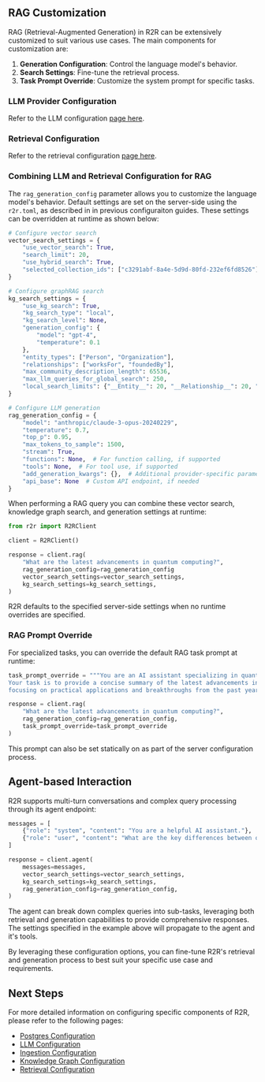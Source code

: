 
## RAG Customization

RAG (Retrieval-Augmented Generation) in R2R can be extensively customized to suit various use cases. The main components for customization are:

1. **Generation Configuration**: Control the language model's behavior.
2. **Search Settings**: Fine-tune the retrieval process.
3. **Task Prompt Override**: Customize the system prompt for specific tasks.


### LLM Provider Configuration

Refer to the LLM configuration [page here](/documentation/configuration/llm).


### Retrieval Configuration

Refer to the retrieval configuration [page here](/documentation/configuration/retrieval/overview).


### Combining LLM and Retrieval Configuration for RAG



The `rag_generation_config` parameter allows you to customize the language model's behavior. Default settings are set on the server-side using the `r2r.toml`, as described in in previous configuraiton guides. These settings can be overridden at runtime as shown below:

```python
# Configure vector search
vector_search_settings = {
    "use_vector_search": True,
    "search_limit": 20,
    "use_hybrid_search": True,
    "selected_collection_ids": ["c3291abf-8a4e-5d9d-80fd-232ef6fd8526"]
}

# Configure graphRAG search
kg_search_settings = {
    "use_kg_search": True,
    "kg_search_type": "local",
    "kg_search_level": None,
    "generation_config": {
        "model": "gpt-4",
        "temperature": 0.1
    },
    "entity_types": ["Person", "Organization"],
    "relationships": ["worksFor", "foundedBy"],
    "max_community_description_length": 65536,
    "max_llm_queries_for_global_search": 250,
    "local_search_limits": {"__Entity__": 20, "__Relationship__": 20, "__Community__": 20}
}

# Configure LLM generation
rag_generation_config = {
    "model": "anthropic/claude-3-opus-20240229",
    "temperature": 0.7,
    "top_p": 0.95,
    "max_tokens_to_sample": 1500,
    "stream": True,
    "functions": None,  # For function calling, if supported
    "tools": None,  # For tool use, if supported
    "add_generation_kwargs": {},  # Additional provider-specific parameters
    "api_base": None  # Custom API endpoint, if needed
}
```

When performing a RAG query you can combine these vector search, knowledge graph search, and generation settings at runtime:

```python
from r2r import R2RClient

client = R2RClient()

response = client.rag(
    "What are the latest advancements in quantum computing?",
    rag_generation_config=rag_generation_config
    vector_search_settings=vector_search_settings,
    kg_search_settings=kg_search_settings,
)
```

R2R defaults to the specified server-side settings when no runtime overrides are specified.
### RAG Prompt Override

For specialized tasks, you can override the default RAG task prompt at runtime:

```python
task_prompt_override = """You are an AI assistant specializing in quantum computing.
Your task is to provide a concise summary of the latest advancements in the field,
focusing on practical applications and breakthroughs from the past year."""

response = client.rag(
    "What are the latest advancements in quantum computing?",
    rag_generation_config=rag_generation_config,
    task_prompt_override=task_prompt_override
)
```

This prompt can also be set statically on as part of the server configuration process.

## Agent-based Interaction

R2R supports multi-turn conversations and complex query processing through its agent endpoint:

```python
messages = [
    {"role": "system", "content": "You are a helpful AI assistant."},
    {"role": "user", "content": "What are the key differences between quantum and classical computing?"}
]

response = client.agent(
    messages=messages,
    vector_search_settings=vector_search_settings,
    kg_search_settings=kg_search_settings,
    rag_generation_config=rag_generation_config,
)
```

The agent can break down complex queries into sub-tasks, leveraging both retrieval and generation capabilities to provide comprehensive responses. The settings specified in the example above will propagate to the agent and it's tools.

By leveraging these configuration options, you can fine-tune R2R's retrieval and generation process to best suit your specific use case and requirements.



## Next Steps

For more detailed information on configuring specific components of R2R, please refer to the following pages:

- [Postgres Configuration](/documentation/configuration/postgres)
- [LLM Configuration](/documentation/configuration/llm)
- [Ingestion Configuration](/documentation/configuration/ingestion/overview)
- [Knowledge Graph Configuration](/documentation/configuration/knowledge-graph/overview)
- [Retrieval Configuration](/documentation/configuration/retrieval/overview)